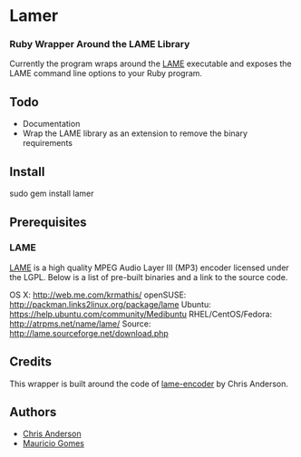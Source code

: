 Lamer
=====

### Ruby Wrapper Around the LAME Library

Currently the program wraps around the [LAME](http://lame.sourceforge.net/) executable and exposes the LAME
command line options to your Ruby program. 

Todo
----

* Documentation
* Wrap the LAME library as an extension to remove the binary requirements

Install
-------

   sudo gem install lamer

Prerequisites
-------------

### LAME

[LAME](http://lame.sourceforge.net/) is a high quality MPEG Audio Layer III (MP3) encoder licensed under the LGPL. Below is
a list of pre-built binaries and a link to the source code.

OS X: http://web.me.com/krmathis/
openSUSE: http://packman.links2linux.org/package/lame
Ubuntu: https://help.ubuntu.com/community/Medibuntu
RHEL/CentOS/Fedora: http://atrpms.net/name/lame/
Source: http://lame.sourceforge.net/download.php

Credits
-------

This wrapper is built around the code of [lame-encoder](http://lame-encoder.rubyforge.org/) by 
Chris Anderson.

Authors
-------

* [Chris Anderson](http://github.com/jchris)
* [Mauricio Gomes](http://github.com/mgomes)

